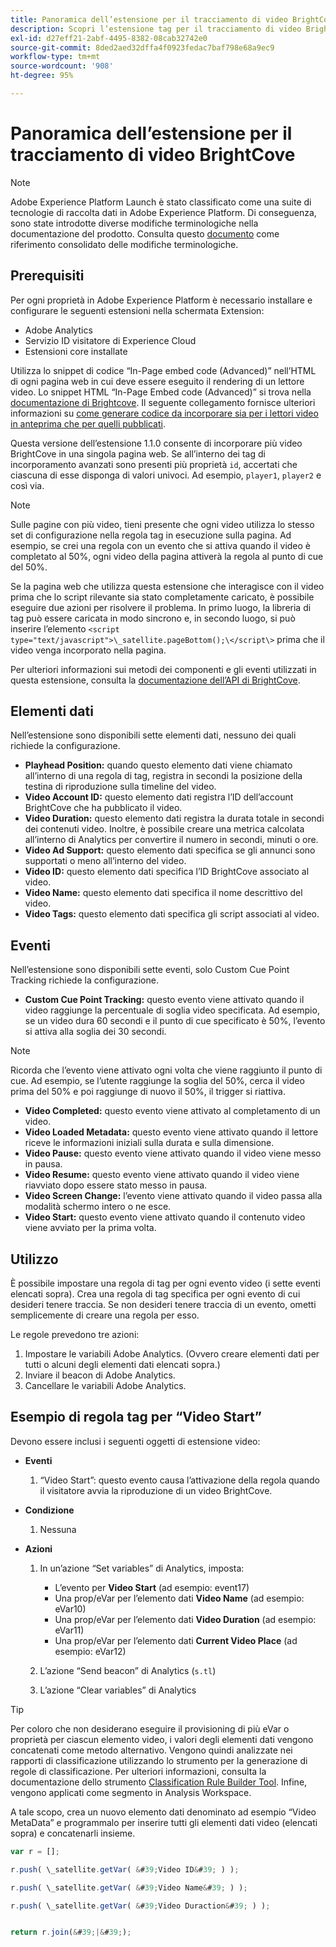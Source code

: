 ```yaml
---
title: Panoramica dell’estensione per il tracciamento di video BrightCove
description: Scopri l’estensione tag per il tracciamento di video BrightCove in Adobe Experience Platform.
exl-id: d27eff21-2abf-4495-8382-08cab32742e0
source-git-commit: 8ded2aed32dffa4f0923fedac7baf798e68a9ec9
workflow-type: tm+mt
source-wordcount: '908'
ht-degree: 95%

---
```


# Panoramica dell’estensione per il tracciamento di video BrightCove

>[!NOTE]
>
>Adobe Experience Platform Launch è stato classificato come una suite di tecnologie di raccolta dati in Adobe Experience Platform. Di conseguenza, sono state introdotte diverse modifiche terminologiche nella documentazione del prodotto. Consulta questo [documento](../../../term-updates.md) come riferimento consolidato delle modifiche terminologiche.

## Prerequisiti

Per ogni proprietà in Adobe Experience Platform è necessario installare e configurare le seguenti estensioni nella schermata Extension:

* Adobe Analytics
* Servizio ID visitatore di Experience Cloud
* Estensioni core installate

Utilizza lo snippet di codice “In-Page embed code (Advanced)” nell’HTML di ogni pagina web in cui deve essere eseguito il rendering di un lettore video. Lo snippet HTML “In-Page Embed code (Advanced)” si trova nella [documentazione di Brightcove](https://studio.support.brightcove.com/publish/choosing-correct-embed-code.html#inpage). Il seguente collegamento fornisce ulteriori informazioni su [come generare codice da incorporare sia per i lettori video in anteprima che per quelli pubblicati](https://studio.support.brightcove.com/players/generating-player-embed-code.html).

Questa versione dell’estensione 1.1.0 consente di incorporare più video BrightCove in una singola pagina web. Se all’interno dei tag di incorporamento avanzati sono presenti più proprietà `id`, accertati che ciascuna di esse disponga di valori univoci. Ad esempio, `player1`, `player2` e così via.

>[!NOTE]
>
>Sulle pagine con più video, tieni presente che ogni video utilizza lo stesso set di configurazione nella regola tag in esecuzione sulla pagina. Ad esempio, se crei una regola con un evento che si attiva quando il video è completato al 50%, ogni video della pagina attiverà la regola al punto di cue del 50%.

Se la pagina web che utilizza questa estensione che interagisce con il video prima che lo script rilevante sia stato completamente caricato, è possibile eseguire due azioni per risolvere il problema. In primo luogo, la libreria di tag può essere caricata in modo sincrono e, in secondo luogo, si può inserire l’elemento `<script type="text/javascript">\_satellite.pageBottom();\</script\>` prima che il video venga incorporato nella pagina.

Per ulteriori informazioni sui metodi dei componenti e gli eventi utilizzati in questa estensione, consulta la [documentazione dell’API di BrightCove](https://docs.brightcove.com/brightcove-player/1.x/Player.html#vjsplayer).

## Elementi dati

Nell’estensione sono disponibili sette elementi dati, nessuno dei quali richiede la configurazione.

* **Playhead Position:** quando questo elemento dati viene chiamato all’interno di una regola di tag, registra in secondi la posizione della testina di riproduzione sulla timeline del video.
* **Video Account ID:** questo elemento dati registra l’ID dell’account BrightCove che ha pubblicato il video.
* **Video Duration:** questo elemento dati registra la durata totale in secondi dei contenuti video. Inoltre, è possibile creare una metrica calcolata all’interno di Analytics per convertire il numero in secondi, minuti o ore.
* **Video Ad Support:** questo elemento dati specifica se gli annunci sono supportati o meno all’interno del video.
* **Video ID:** questo elemento dati specifica l’ID BrightCove associato al video.
* **Video Name:** questo elemento dati specifica il nome descrittivo del video.
* **Video Tags:** questo elemento dati specifica gli script associati al video.

## Eventi

Nell’estensione sono disponibili sette eventi, solo Custom Cue Point Tracking richiede la configurazione.

* **Custom Cue Point Tracking:** questo evento viene attivato quando il video raggiunge la percentuale di soglia video specificata. Ad esempio, se un video dura 60 secondi e il punto di cue specificato è 50%, l’evento si attiva alla soglia dei 30 secondi.

>[!NOTE]
>
>Ricorda che l’evento viene attivato ogni volta che viene raggiunto il punto di cue. Ad esempio, se l’utente raggiunge la soglia del 50%, cerca il video prima del 50% e poi raggiunge di nuovo il 50%, il trigger si riattiva.

* **Video Completed:** questo evento viene attivato al completamento di un video.
* **Video Loaded Metadata:** questo evento viene attivato quando il lettore riceve le informazioni iniziali sulla durata e sulla dimensione.
* **Video Pause:** questo evento viene attivato quando il video viene messo in pausa.
* **Video Resume:** questo evento viene attivato quando il video viene riavviato dopo essere stato messo in pausa.
* **Video Screen Change:** l’evento viene attivato quando il video passa alla modalità schermo intero o ne esce.
* **Video Start:** questo evento viene attivato quando il contenuto video viene avviato per la prima volta.

## Utilizzo

È possibile impostare una regola di tag per ogni evento video (i sette eventi elencati sopra). Crea una regola di tag specifica per ogni evento di cui desideri tenere traccia. Se non desideri tenere traccia di un evento, ometti semplicemente di creare una regola per esso.

Le regole prevedono tre azioni:

1. Impostare le variabili Adobe Analytics. (Ovvero creare elementi dati per tutti o alcuni degli elementi dati elencati sopra.)
1. Inviare il beacon di Adobe Analytics.
1. Cancellare le variabili Adobe Analytics.

## Esempio di regola tag per “Video Start”

Devono essere inclusi i seguenti oggetti di estensione video:

* **Eventi**

   1. “Video Start”: questo evento causa l’attivazione della regola quando il visitatore avvia la riproduzione di un video BrightCove.

* **Condizione**

   1. Nessuna

* **Azioni**

   1. In un’azione “Set variables” di Analytics, imposta:

      * L’evento per **Video Start** (ad esempio: event17)
      * Una prop/eVar per l’elemento dati **Video Name** (ad esempio: eVar10)
      * Una prop/eVar per l’elemento dati **Video Duration** (ad esempio: eVar11)
      * Una prop/eVar per l’elemento dati **Current Video Place** (ad esempio: eVar12)
   1. L’azione “Send beacon” di Analytics (`s.tl`)
   1. L’azione “Clear variables” di Analytics


>[!TIP]
>
>Per coloro che non desiderano eseguire il provisioning di più eVar o proprietà per ciascun elemento video, i valori degli elementi dati vengono concatenati come metodo alternativo. Vengono quindi analizzate nei rapporti di classificazione utilizzando lo strumento per la generazione di regole di classificazione. Per ulteriori informazioni, consulta la documentazione dello strumento [Classification Rule Builder Tool](https://experienceleague.adobe.com/docs/analytics/components/classifications/classifications-rulebuilder/classification-rule-builder.html?lang=it). Infine, vengono applicati come segmento in Analysis Workspace.
>
>A tale scopo, crea un nuovo elemento dati denominato ad esempio “Video MetaData” e programmalo per inserire tutti gli elementi dati video (elencati sopra) e concatenarli insieme.

```javascript
var r = [];

r.push( \_satellite.getVar( &#39;Video ID&#39; ) );

r.push( \_satellite.getVar( &#39;Video Name&#39; ) );

r.push( \_satellite.getVar( &#39;Video Duraction&#39; ) );


return r.join(&#39;|&#39;);
```

